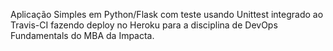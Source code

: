 Aplicação Simples em  Python/Flask com teste usando Unittest integrado ao Travis-CI fazendo deploy no Heroku para a disciplina de DevOps Fundamentals do MBA da Impacta.